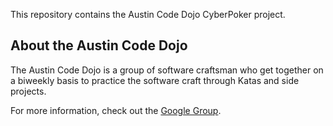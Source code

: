 This repository contains the Austin Code Dojo CyberPoker project. 

About the Austin Code Dojo
--------------------------

The Austin Code Dojo is a group of software craftsman who get together on a
biweekly basis to practice the software craft through Katas and side projects.

For more information, check out the [Google
Group](http://groups.google.com/group/austin-code-dojo).
